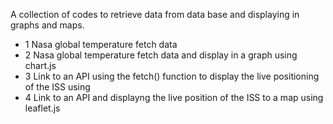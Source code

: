 A collection of codes to retrieve data from data base and displaying in graphs and maps.

- 1 Nasa global temperature  fetch data
- 2 Nasa global temperature fetch data and display in a graph using chart.js
- 3 Link to an API using the fetch() function to display the live positioning of the ISS using
- 4 Link to an API and displayng the live position of the ISS to a map using leaflet.js